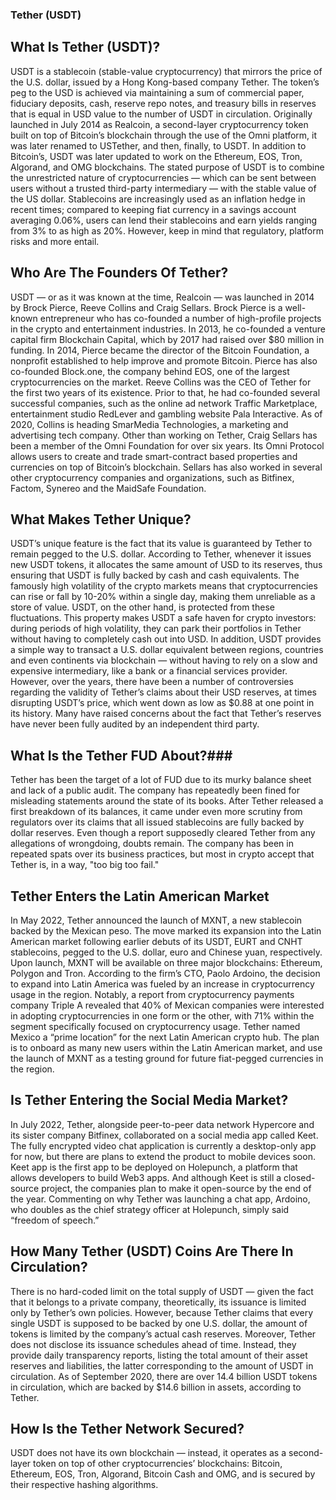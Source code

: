 ﻿

















### Tether (USDT)

## What Is Tether (USDT)?
USDT is a stablecoin (stable-value cryptocurrency) that mirrors the price of the U.S. dollar, issued by a Hong Kong-based company Tether. The token’s peg to the USD is achieved via maintaining a sum of commercial paper, fiduciary deposits, cash, reserve repo notes, and treasury bills in reserves that is equal in USD value to the number of USDT in circulation.
Originally launched in July 2014 as Realcoin, a second-layer cryptocurrency token built on top of Bitcoin’s blockchain through the use of the Omni platform, it was later renamed to USTether, and then, finally, to USDT. In addition to Bitcoin’s, USDT was later updated to work on the Ethereum, EOS, Tron, Algorand, and OMG blockchains.
The stated purpose of USDT is to combine the unrestricted nature of cryptocurrencies — which can be sent between users without a trusted third-party intermediary — with the stable value of the US dollar.
Stablecoins are increasingly used as an inflation hedge in recent times; compared to keeping fiat currency in a savings account averaging 0.06%, users can lend their stablecoins and earn yields ranging from 3% to as high as 20%. However, keep in mind that regulatory, platform risks and more entail.

## Who Are The Founders Of Tether?
USDT — or as it was known at the time, Realcoin — was launched in 2014 by Brock Pierce, Reeve Collins and Craig Sellars.
Brock Pierce is a well-known entrepreneur who has co-founded a number of high-profile projects in the crypto and entertainment industries. In 2013, he co-founded a venture capital firm Blockchain Capital, which by 2017 had raised over $80 million in funding. In 2014, Pierce became the director of the Bitcoin Foundation, a nonprofit established to help improve and promote Bitcoin. Pierce has also co-founded Block.one, the company behind EOS, one of the largest cryptocurrencies on the market.
Reeve Collins was the CEO of Tether for the first two years of its existence. Prior to that, he had co-founded several successful companies, such as the online ad network Traffic Marketplace, entertainment studio RedLever and gambling website Pala Interactive. As of 2020, Collins is heading SmarMedia Technologies, a marketing and advertising tech company.
Other than working on Tether, Craig Sellars has been a member of the Omni Foundation for over six years. Its Omni Protocol allows users to create and trade smart-contract based properties and currencies on top of Bitcoin’s blockchain. Sellars has also worked in several other cryptocurrency companies and organizations, such as Bitfinex, Factom, Synereo and the MaidSafe Foundation.

## What Makes Tether Unique?
USDT’s unique feature is the fact that its value is guaranteed by Tether to remain pegged to the U.S. dollar. According to Tether, whenever it issues new USDT tokens, it allocates the same amount of USD to its reserves, thus ensuring that USDT is fully backed by cash and cash equivalents.
The famously high volatility of the crypto markets means that cryptocurrencies can rise or fall by 10-20% within a single day, making them unreliable as a store of value. USDT, on the other hand, is protected from these fluctuations.
This property makes USDT a safe haven for crypto investors: during periods of high volatility, they can park their portfolios in Tether without having to completely cash out into USD. In addition, USDT provides a simple way to transact a U.S. dollar equivalent between regions, countries and even continents via blockchain — without having to rely on a slow and expensive intermediary, like a bank or a financial services provider.
However, over the years, there have been a number of controversies regarding the validity of Tether’s claims about their USD reserves, at times disrupting USDT’s price, which went down as low as $0.88 at one point in its history. Many have raised concerns about the fact that Tether’s reserves have never been fully audited by an independent third party.

## What Is the Tether FUD About?###
Tether has been the target of a lot of FUD due to its murky balance sheet and lack of a public audit. The company has repeatedly been fined for misleading statements around the state of its books. After Tether released a first breakdown of its balances, it came under even more scrutiny from regulators over its claims that all issued stablecoins are fully backed by dollar reserves.
Even though a report supposedly cleared Tether from any allegations of wrongdoing, doubts remain. The company has been in repeated spats over its business practices, but most in crypto accept that Tether is, in a way, "too big too fail."

## Tether Enters the Latin American Market
In May 2022, Tether announced the launch of MXNT, a new stablecoin backed by the Mexican peso. The move marked its expansion into the Latin American market following earlier debuts of its USDT, EURT and CNHT stablecoins, pegged to the U.S. dollar, euro and Chinese yuan, respectively.
Upon launch, MXNT will be available on three major blockchains: Ethereum, Polygon and Tron.
According to the firm’s CTO, Paolo Ardoino, the decision to expand into Latin America was fueled by an increase in cryptocurrency usage in the region. Notably, a report from cryptocurrency payments company Triple A revealed that 40% of Mexican companies were interested in adopting cryptocurrencies in one form or the other, with 71% within the segment specifically focused on cryptocurrency usage.
Tether named Mexico a “prime location” for the next Latin American crypto hub. The plan is to onboard as many new users within the Latin American market, and use the launch of MXNT as a testing ground for future fiat-pegged currencies in the region.

## Is Tether Entering the Social Media Market?
In July 2022, Tether, alongside peer-to-peer data network Hypercore and its sister company Bitfinex, collaborated on a social media app called Keet.
The fully encrypted video chat application is currently a desktop-only app for now, but there are plans to extend the product to mobile devices soon.
Keet app is the first app to be deployed on Holepunch, a platform that allows developers to build Web3 apps. And although Keet is still a closed-source project, the companies plan to make it open-source by the end of the year.
Commenting on why Tether was launching a chat app, Ardoino, who doubles as the chief strategy officer at Holepunch, simply said “freedom of speech.”

## How Many Tether (USDT) Coins Are There In Circulation?
There is no hard-coded limit on the total supply of USDT — given the fact that it belongs to a private company, theoretically, its issuance is limited only by Tether’s own policies. However, because Tether claims that every single USDT is supposed to be backed by one U.S. dollar, the amount of tokens is limited by the company’s actual cash reserves.
Moreover, Tether does not disclose its issuance schedules ahead of time. Instead, they provide daily transparency reports, listing the total amount of their asset reserves and liabilities, the latter corresponding to the amount of USDT in circulation.
As of September 2020, there are over 14.4 billion USDT tokens in circulation, which are backed by $14.6 billion in assets, according to Tether.

## How Is the Tether Network Secured?
USDT does not have its own blockchain — instead, it operates as a second-layer token on top of other cryptocurrencies’ blockchains: Bitcoin, Ethereum, EOS, Tron, Algorand, Bitcoin Cash and OMG, and is secured by their respective hashing algorithms.



